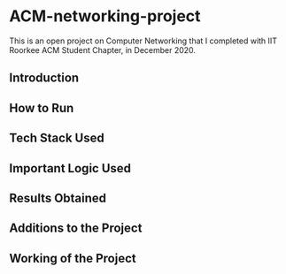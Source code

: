 # ACM-networking-project
This is an open project on Computer Networking that I completed with IIT Roorkee ACM Student Chapter, in December 2020.

## Introduction

## How to Run

## Tech Stack Used

## Important Logic Used

## Results Obtained

## Additions to the Project

## Working of the Project
